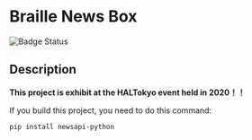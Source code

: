 Braille News Box
====
![Badge Status](https://services-as-a-ci)

## Description
**This project is exhibit at the HALTokyo event held in 2020！！**

If you build this project, you need to do this command:
```
pip install newsapi-python 
```
